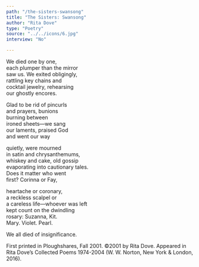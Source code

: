```yaml
---
path: "/the-sisters-swansong"
title: "The Sisters: Swansong"
author: "Rita Dove"
type: "Poetry"
source: "../../icons/6.jpg"
interview: "No"

---
```


We died one by one,<br />
each plumper than the mirror<br />
saw us. We exited obligingly,<br />
rattling key chains and<br />
cocktail jewelry, rehearsing<br />
our ghostly encores.

Glad to be rid of pincurls<br />
and prayers, bunions<br />
burning between<br />
ironed sheets—we sang<br />
our laments, praised God<br />
and went our way

quietly, were mourned<br />
in satin and chrysanthemums,<br />
whiskey and cake, old gossip<br />
evaporating into cautionary tales.<br />
Does it matter who went<br />
first? Corinna or Fay,

heartache or coronary,<br />
a reckless scalpel or<br />
a careless life—whoever was left<br />
kept count on the dwindling<br />
rosary: Suzanna, Kit.<br />
Mary. Violet. Pearl.

We all died of insignificance.



First printed in Ploughshares, Fall 2001. ©2001 by Rita Dove. Appeared in Rita Dove’s Collected Poems 1974-2004 (W. W. Norton, New York & London, 2016).
